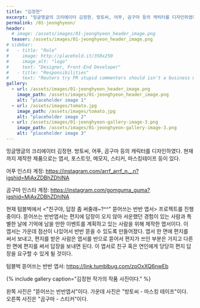 ```yaml
---
title: "김정현"
excerpt: "밍글맹글의 크리에이터 김정현. 방토씨, 어푸, 곰구마 등의 캐릭터를 디자인하였다. 현재까지 제작한 제품으로는 엽서, 포스트잇, 메모지, 스티커, 마스킹테이프 등이 있다."
permalink: /01-jeonghyeon/
header:
  # image: /assets/images/01-jeonghyeon_header_image.png
  teaser: /assets/images/01-jeonghyeon_header_image.png
# sidebar:
#   - title: "Role"
#     image: http://placehold.it/350x250
#     image_alt: "logo"
#     text: "Designer, Front-End Developer"
#   - title: "Responsibilities"
#     text: "Reuters try PR stupid commenters should isn't a business model"
gallery:
  - url: /assets/images/01-jeonghyeon_header_image.png
    image_path: /assets/images/01-jeonghyeon_header_image.png
    alt: "placeholder image 1"
  - url: /assets/images/tomato.jpg
    image_path: /assets/images/tomato.jpg
    alt: "placeholder image 2"
  - url: /assets/images/01-jeonghyeon-gallery-image-3.png
    image_path: /assets/images/01-jeonghyeon-gallery-image-3.png
    alt: "placeholder image 3"
---
```

밍글맹글의 크리에이터 김정현. 방토씨, 어푸, 곰구마 등의 캐릭터를 디자인하였다. 현재까지 제작한 제품으로는 엽서, 포스트잇, 메모지, 스티커, 마스킹테이프 등이 있다.

어푸 인스타 계정: <https://instagram.com/arrf_arrf_n._.n?igshid=MjAxZDBhZDhlNA>

곰구마 인스타 계정: <https://instagram.com/gomguma_guma?igshid=MjAxZDBhZDhlNA>

현재 텀블벅에서 <"친구야, 답장 좀 써줄래~?^^" 뜯어쓰는 반반 엽서> 프로젝트를 진행 중이다.
뜯어쓰는 반반엽서는 편지에 답장이 오지 않아 서운했던 경험이 있는 사람과 특별한 날에 기억에 남을 만한 이벤트를 계획하고 있는 사람을 위해 제작한 엽서이다. 이 엽서는 가운데 점선이 나있어서 반반 뜯을 수 있도록 만들어졌다. 엽서 한 면에 편지를 써서 보내고, 편지를 받은 사람은 엽서를 반으로 뜯어서 편지가 쓰인 부분은 가지고 다른 한 면에 편지를 써서 답장을 보내면 된다. 이 엽서로 친구 혹은 연인에게 당당히 편지 답장을 요구할 수 있게 될 것이다.

텀블벅 뜯어쓰는 반반 엽서: <https://link.tumblbug.com/zpOxXQ6nwEb>

{% include gallery caption="김정현 작가의 작품 사진이다." %}

왼쪽 사진은 "뜯어쓰는 반반엽서"이다. 가운데 사진은 "방토씨 - 마스킹 테이프"이다. 오른쪽 사진은 "곰구마 - 스티커"이다.